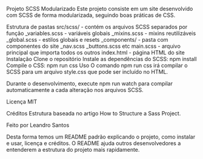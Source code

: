 Projeto SCSS Modularizado
Este projeto consiste em um site desenvolvido com SCSS de forma modularizada, seguindo boas práticas de CSS.

Estrutura de pastas
src/scss/ - contém os arquivos SCSS separados por função
_variables.scss - variáveis globais
_mixins.scss - mixins reutilizáveis
_global.scss - estilos globais e resets
_components/ - pasta com componentes do site
_nav.scss
_buttons.scss
etc
main.scss - arquivo principal que importa todos os outros
index.html - página HTML do site
Instalação
Clone o repositório
Instale as dependências do SCSS: npm install
Compile o CSS: npm run css
Uso
O comando npm run css irá compilar o SCSS para um arquivo style.css que pode ser incluído no HTML.

Durante o desenvolvimento, execute npm run watch para compilar automaticamente a cada alteração nos arquivos SCSS.

Licença
MIT

Créditos
Estrutura baseada no artigo How to Structure a Sass Project.

Feito por Leandro Santos

Desta forma temos um README padrão explicando o projeto, como instalar e usar, licença e créditos. O README ajuda outros desenvolvedores a entenderem a estrutura do projeto mais rapidamente.
